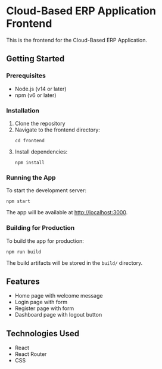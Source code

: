 # Cloud-Based ERP Application Frontend

This is the frontend for the Cloud-Based ERP Application.

## Getting Started

### Prerequisites
- Node.js (v14 or later)
- npm (v6 or later)

### Installation
1. Clone the repository
2. Navigate to the frontend directory:
   ```
   cd frontend
   ```
3. Install dependencies:
   ```
   npm install
   ```

### Running the App
To start the development server:
```
npm start
```
The app will be available at [http://localhost:3000](http://localhost:3000).

### Building for Production
To build the app for production:
```
npm run build
```
The build artifacts will be stored in the `build/` directory.

## Features
- Home page with welcome message
- Login page with form
- Register page with form
- Dashboard page with logout button

## Technologies Used
- React
- React Router
- CSS
